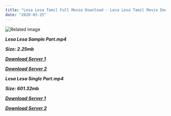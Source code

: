 ```yaml
---
title: "Lesa Lesa Tamil Full Movie Download - Lesa Lesa Tamil Movie Download"
date: "2020-03-25"
---
```


![Related image](https://images2.selzstatic.com/items/171768/qwsea43yfye/original.jpg)

**_Lesa Lesa Sample Part.mp4_**

**_Size: 2.25mb_**

**_[Download Server 1](http://b7.wetransfer.vip/files/Tamil{1299f9f5e3b2d69cf2543eed9032a99b1b0ad17e14bffebc066fcf7d2dcb313c}20Movies/Tamil{1299f9f5e3b2d69cf2543eed9032a99b1b0ad17e14bffebc066fcf7d2dcb313c}20Recent{1299f9f5e3b2d69cf2543eed9032a99b1b0ad17e14bffebc066fcf7d2dcb313c}20Movies/Laysa{1299f9f5e3b2d69cf2543eed9032a99b1b0ad17e14bffebc066fcf7d2dcb313c}20Laysa{1299f9f5e3b2d69cf2543eed9032a99b1b0ad17e14bffebc066fcf7d2dcb313c}20(2003)/Laysa{1299f9f5e3b2d69cf2543eed9032a99b1b0ad17e14bffebc066fcf7d2dcb313c}20Laysa{1299f9f5e3b2d69cf2543eed9032a99b1b0ad17e14bffebc066fcf7d2dcb313c}20DVD{1299f9f5e3b2d69cf2543eed9032a99b1b0ad17e14bffebc066fcf7d2dcb313c}20Rip/Laysa{1299f9f5e3b2d69cf2543eed9032a99b1b0ad17e14bffebc066fcf7d2dcb313c}20Laysa{1299f9f5e3b2d69cf2543eed9032a99b1b0ad17e14bffebc066fcf7d2dcb313c}20(2003){1299f9f5e3b2d69cf2543eed9032a99b1b0ad17e14bffebc066fcf7d2dcb313c}20Sample{1299f9f5e3b2d69cf2543eed9032a99b1b0ad17e14bffebc066fcf7d2dcb313c}20(640x360).mp4)_**

**_[Download Server 2](http://b7.wetransfer.vip/files/Tamil{1299f9f5e3b2d69cf2543eed9032a99b1b0ad17e14bffebc066fcf7d2dcb313c}20Movies/Tamil{1299f9f5e3b2d69cf2543eed9032a99b1b0ad17e14bffebc066fcf7d2dcb313c}20Recent{1299f9f5e3b2d69cf2543eed9032a99b1b0ad17e14bffebc066fcf7d2dcb313c}20Movies/Laysa{1299f9f5e3b2d69cf2543eed9032a99b1b0ad17e14bffebc066fcf7d2dcb313c}20Laysa{1299f9f5e3b2d69cf2543eed9032a99b1b0ad17e14bffebc066fcf7d2dcb313c}20(2003)/Laysa{1299f9f5e3b2d69cf2543eed9032a99b1b0ad17e14bffebc066fcf7d2dcb313c}20Laysa{1299f9f5e3b2d69cf2543eed9032a99b1b0ad17e14bffebc066fcf7d2dcb313c}20DVD{1299f9f5e3b2d69cf2543eed9032a99b1b0ad17e14bffebc066fcf7d2dcb313c}20Rip/Laysa{1299f9f5e3b2d69cf2543eed9032a99b1b0ad17e14bffebc066fcf7d2dcb313c}20Laysa{1299f9f5e3b2d69cf2543eed9032a99b1b0ad17e14bffebc066fcf7d2dcb313c}20(2003){1299f9f5e3b2d69cf2543eed9032a99b1b0ad17e14bffebc066fcf7d2dcb313c}20Sample{1299f9f5e3b2d69cf2543eed9032a99b1b0ad17e14bffebc066fcf7d2dcb313c}20(640x360).mp4)_**

**_Lesa Lesa Single Part.mp4_**

**_Size: 601.32mb_**

**_[Download Server 1](http://b7.wetransfer.vip/files/Tamil{1299f9f5e3b2d69cf2543eed9032a99b1b0ad17e14bffebc066fcf7d2dcb313c}20Movies/Tamil{1299f9f5e3b2d69cf2543eed9032a99b1b0ad17e14bffebc066fcf7d2dcb313c}20Recent{1299f9f5e3b2d69cf2543eed9032a99b1b0ad17e14bffebc066fcf7d2dcb313c}20Movies/Laysa{1299f9f5e3b2d69cf2543eed9032a99b1b0ad17e14bffebc066fcf7d2dcb313c}20Laysa{1299f9f5e3b2d69cf2543eed9032a99b1b0ad17e14bffebc066fcf7d2dcb313c}20(2003)/Laysa{1299f9f5e3b2d69cf2543eed9032a99b1b0ad17e14bffebc066fcf7d2dcb313c}20Laysa{1299f9f5e3b2d69cf2543eed9032a99b1b0ad17e14bffebc066fcf7d2dcb313c}20DVD{1299f9f5e3b2d69cf2543eed9032a99b1b0ad17e14bffebc066fcf7d2dcb313c}20Rip/Laysa{1299f9f5e3b2d69cf2543eed9032a99b1b0ad17e14bffebc066fcf7d2dcb313c}20Laysa{1299f9f5e3b2d69cf2543eed9032a99b1b0ad17e14bffebc066fcf7d2dcb313c}20(2003){1299f9f5e3b2d69cf2543eed9032a99b1b0ad17e14bffebc066fcf7d2dcb313c}20Single{1299f9f5e3b2d69cf2543eed9032a99b1b0ad17e14bffebc066fcf7d2dcb313c}20Part{1299f9f5e3b2d69cf2543eed9032a99b1b0ad17e14bffebc066fcf7d2dcb313c}20(640x360).mp4)_**

**_[Download Server 2](http://b7.wetransfer.vip/files/Tamil{1299f9f5e3b2d69cf2543eed9032a99b1b0ad17e14bffebc066fcf7d2dcb313c}20Movies/Tamil{1299f9f5e3b2d69cf2543eed9032a99b1b0ad17e14bffebc066fcf7d2dcb313c}20Recent{1299f9f5e3b2d69cf2543eed9032a99b1b0ad17e14bffebc066fcf7d2dcb313c}20Movies/Laysa{1299f9f5e3b2d69cf2543eed9032a99b1b0ad17e14bffebc066fcf7d2dcb313c}20Laysa{1299f9f5e3b2d69cf2543eed9032a99b1b0ad17e14bffebc066fcf7d2dcb313c}20(2003)/Laysa{1299f9f5e3b2d69cf2543eed9032a99b1b0ad17e14bffebc066fcf7d2dcb313c}20Laysa{1299f9f5e3b2d69cf2543eed9032a99b1b0ad17e14bffebc066fcf7d2dcb313c}20DVD{1299f9f5e3b2d69cf2543eed9032a99b1b0ad17e14bffebc066fcf7d2dcb313c}20Rip/Laysa{1299f9f5e3b2d69cf2543eed9032a99b1b0ad17e14bffebc066fcf7d2dcb313c}20Laysa{1299f9f5e3b2d69cf2543eed9032a99b1b0ad17e14bffebc066fcf7d2dcb313c}20(2003){1299f9f5e3b2d69cf2543eed9032a99b1b0ad17e14bffebc066fcf7d2dcb313c}20Single{1299f9f5e3b2d69cf2543eed9032a99b1b0ad17e14bffebc066fcf7d2dcb313c}20Part{1299f9f5e3b2d69cf2543eed9032a99b1b0ad17e14bffebc066fcf7d2dcb313c}20(640x360).mp4)_**
